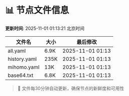 # 📊 节点文件信息

**更新时间**: 2025-11-01 01:13:21 北京时间

| 文件名 | 大小 | 最后修改 |
|--------|------|----------|
| all.yaml | 6.9K | 2025-11-01 01:13 |
| history.yaml | 235K | 2025-11-01 01:13 |
| mihomo.yaml | 13K | 2025-11-01 01:13 |
| base64.txt | 6.8K | 2025-11-01 01:13 |

> 🔄 文件每30分钟自动更新，确保节点的新鲜度和可用性
